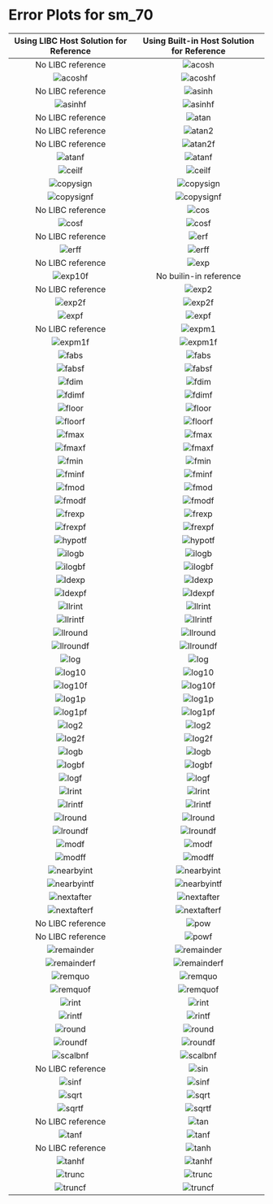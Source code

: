 # Error Plots for sm_70
| Using LIBC Host Solution for Reference | Using Built-in Host Solution for Reference |
|:-----:|:-----:|
No LIBC reference | ![acosh](./results/output/sm_70/acosh/acosh_builtin.png)
![acoshf](./results/output/sm_70/acoshf/acoshf_libc.png) | ![acoshf](./results/output/sm_70/acoshf/acoshf_builtin.png)
No LIBC reference | ![asinh](./results/output/sm_70/asinh/asinh_builtin.png)
![asinhf](./results/output/sm_70/asinhf/asinhf_libc.png) | ![asinhf](./results/output/sm_70/asinhf/asinhf_builtin.png)
No LIBC reference | ![atan](./results/output/sm_70/atan/atan_builtin.png)
No LIBC reference | ![atan2](./results/output/sm_70/atan2/atan2_builtin.png)
No LIBC reference | ![atan2f](./results/output/sm_70/atan2f/atan2f_builtin.png)
![atanf](./results/output/sm_70/atanf/atanf_libc.png) | ![atanf](./results/output/sm_70/atanf/atanf_builtin.png)
![ceilf](./results/output/sm_70/ceilf/ceilf_libc.png) | ![ceilf](./results/output/sm_70/ceilf/ceilf_builtin.png)
![copysign](./results/output/sm_70/copysign/copysign_libc.png) | ![copysign](./results/output/sm_70/copysign/copysign_builtin.png)
![copysignf](./results/output/sm_70/copysignf/copysignf_libc.png) | ![copysignf](./results/output/sm_70/copysignf/copysignf_builtin.png)
No LIBC reference | ![cos](./results/output/sm_70/cos/cos_builtin.png)
![cosf](./results/output/sm_70/cosf/cosf_libc.png) | ![cosf](./results/output/sm_70/cosf/cosf_builtin.png)
No LIBC reference | ![erf](./results/output/sm_70/erf/erf_builtin.png)
![erff](./results/output/sm_70/erff/erff_libc.png) | ![erff](./results/output/sm_70/erff/erff_builtin.png)
No LIBC reference | ![exp](./results/output/sm_70/exp/exp_builtin.png)
![exp10f](./results/output/sm_70/exp10f/exp10f_libc.png) | No builin-in reference
No LIBC reference | ![exp2](./results/output/sm_70/exp2/exp2_builtin.png)
![exp2f](./results/output/sm_70/exp2f/exp2f_libc.png) | ![exp2f](./results/output/sm_70/exp2f/exp2f_builtin.png)
![expf](./results/output/sm_70/expf/expf_libc.png) | ![expf](./results/output/sm_70/expf/expf_builtin.png)
No LIBC reference | ![expm1](./results/output/sm_70/expm1/expm1_builtin.png)
![expm1f](./results/output/sm_70/expm1f/expm1f_libc.png) | ![expm1f](./results/output/sm_70/expm1f/expm1f_builtin.png)
![fabs](./results/output/sm_70/fabs/fabs_libc.png) | ![fabs](./results/output/sm_70/fabs/fabs_builtin.png)
![fabsf](./results/output/sm_70/fabsf/fabsf_libc.png) | ![fabsf](./results/output/sm_70/fabsf/fabsf_builtin.png)
![fdim](./results/output/sm_70/fdim/fdim_libc.png) | ![fdim](./results/output/sm_70/fdim/fdim_builtin.png)
![fdimf](./results/output/sm_70/fdimf/fdimf_libc.png) | ![fdimf](./results/output/sm_70/fdimf/fdimf_builtin.png)
![floor](./results/output/sm_70/floor/floor_libc.png) | ![floor](./results/output/sm_70/floor/floor_builtin.png)
![floorf](./results/output/sm_70/floorf/floorf_libc.png) | ![floorf](./results/output/sm_70/floorf/floorf_builtin.png)
![fmax](./results/output/sm_70/fmax/fmax_libc.png) | ![fmax](./results/output/sm_70/fmax/fmax_builtin.png)
![fmaxf](./results/output/sm_70/fmaxf/fmaxf_libc.png) | ![fmaxf](./results/output/sm_70/fmaxf/fmaxf_builtin.png)
![fmin](./results/output/sm_70/fmin/fmin_libc.png) | ![fmin](./results/output/sm_70/fmin/fmin_builtin.png)
![fminf](./results/output/sm_70/fminf/fminf_libc.png) | ![fminf](./results/output/sm_70/fminf/fminf_builtin.png)
![fmod](./results/output/sm_70/fmod/fmod_libc.png) | ![fmod](./results/output/sm_70/fmod/fmod_builtin.png)
![fmodf](./results/output/sm_70/fmodf/fmodf_libc.png) | ![fmodf](./results/output/sm_70/fmodf/fmodf_builtin.png)
![frexp](./results/output/sm_70/frexp/frexp_libc.png) | ![frexp](./results/output/sm_70/frexp/frexp_builtin.png)
![frexpf](./results/output/sm_70/frexpf/frexpf_libc.png) | ![frexpf](./results/output/sm_70/frexpf/frexpf_builtin.png)
![hypotf](./results/output/sm_70/hypotf/hypotf_libc.png) | ![hypotf](./results/output/sm_70/hypotf/hypotf_builtin.png)
![ilogb](./results/output/sm_70/ilogb/ilogb_libc.png) | ![ilogb](./results/output/sm_70/ilogb/ilogb_builtin.png)
![ilogbf](./results/output/sm_70/ilogbf/ilogbf_libc.png) | ![ilogbf](./results/output/sm_70/ilogbf/ilogbf_builtin.png)
![ldexp](./results/output/sm_70/ldexp/ldexp_libc.png) | ![ldexp](./results/output/sm_70/ldexp/ldexp_builtin.png)
![ldexpf](./results/output/sm_70/ldexpf/ldexpf_libc.png) | ![ldexpf](./results/output/sm_70/ldexpf/ldexpf_builtin.png)
![llrint](./results/output/sm_70/llrint/llrint_libc.png) | ![llrint](./results/output/sm_70/llrint/llrint_builtin.png)
![llrintf](./results/output/sm_70/llrintf/llrintf_libc.png) | ![llrintf](./results/output/sm_70/llrintf/llrintf_builtin.png)
![llround](./results/output/sm_70/llround/llround_libc.png) | ![llround](./results/output/sm_70/llround/llround_builtin.png)
![llroundf](./results/output/sm_70/llroundf/llroundf_libc.png) | ![llroundf](./results/output/sm_70/llroundf/llroundf_builtin.png)
![log](./results/output/sm_70/log/log_libc.png) | ![log](./results/output/sm_70/log/log_builtin.png)
![log10](./results/output/sm_70/log10/log10_libc.png) | ![log10](./results/output/sm_70/log10/log10_builtin.png)
![log10f](./results/output/sm_70/log10f/log10f_libc.png) | ![log10f](./results/output/sm_70/log10f/log10f_builtin.png)
![log1p](./results/output/sm_70/log1p/log1p_libc.png) | ![log1p](./results/output/sm_70/log1p/log1p_builtin.png)
![log1pf](./results/output/sm_70/log1pf/log1pf_libc.png) | ![log1pf](./results/output/sm_70/log1pf/log1pf_builtin.png)
![log2](./results/output/sm_70/log2/log2_libc.png) | ![log2](./results/output/sm_70/log2/log2_builtin.png)
![log2f](./results/output/sm_70/log2f/log2f_libc.png) | ![log2f](./results/output/sm_70/log2f/log2f_builtin.png)
![logb](./results/output/sm_70/logb/logb_libc.png) | ![logb](./results/output/sm_70/logb/logb_builtin.png)
![logbf](./results/output/sm_70/logbf/logbf_libc.png) | ![logbf](./results/output/sm_70/logbf/logbf_builtin.png)
![logf](./results/output/sm_70/logf/logf_libc.png) | ![logf](./results/output/sm_70/logf/logf_builtin.png)
![lrint](./results/output/sm_70/lrint/lrint_libc.png) | ![lrint](./results/output/sm_70/lrint/lrint_builtin.png)
![lrintf](./results/output/sm_70/lrintf/lrintf_libc.png) | ![lrintf](./results/output/sm_70/lrintf/lrintf_builtin.png)
![lround](./results/output/sm_70/lround/lround_libc.png) | ![lround](./results/output/sm_70/lround/lround_builtin.png)
![lroundf](./results/output/sm_70/lroundf/lroundf_libc.png) | ![lroundf](./results/output/sm_70/lroundf/lroundf_builtin.png)
![modf](./results/output/sm_70/modf/modf_libc.png) | ![modf](./results/output/sm_70/modf/modf_builtin.png)
![modff](./results/output/sm_70/modff/modff_libc.png) | ![modff](./results/output/sm_70/modff/modff_builtin.png)
![nearbyint](./results/output/sm_70/nearbyint/nearbyint_libc.png) | ![nearbyint](./results/output/sm_70/nearbyint/nearbyint_builtin.png)
![nearbyintf](./results/output/sm_70/nearbyintf/nearbyintf_libc.png) | ![nearbyintf](./results/output/sm_70/nearbyintf/nearbyintf_builtin.png)
![nextafter](./results/output/sm_70/nextafter/nextafter_libc.png) | ![nextafter](./results/output/sm_70/nextafter/nextafter_builtin.png)
![nextafterf](./results/output/sm_70/nextafterf/nextafterf_libc.png) | ![nextafterf](./results/output/sm_70/nextafterf/nextafterf_builtin.png)
No LIBC reference | ![pow](./results/output/sm_70/pow/pow_builtin.png)
No LIBC reference | ![powf](./results/output/sm_70/powf/powf_builtin.png)
![remainder](./results/output/sm_70/remainder/remainder_libc.png) | ![remainder](./results/output/sm_70/remainder/remainder_builtin.png)
![remainderf](./results/output/sm_70/remainderf/remainderf_libc.png) | ![remainderf](./results/output/sm_70/remainderf/remainderf_builtin.png)
![remquo](./results/output/sm_70/remquo/remquo_libc.png) | ![remquo](./results/output/sm_70/remquo/remquo_builtin.png)
![remquof](./results/output/sm_70/remquof/remquof_libc.png) | ![remquof](./results/output/sm_70/remquof/remquof_builtin.png)
![rint](./results/output/sm_70/rint/rint_libc.png) | ![rint](./results/output/sm_70/rint/rint_builtin.png)
![rintf](./results/output/sm_70/rintf/rintf_libc.png) | ![rintf](./results/output/sm_70/rintf/rintf_builtin.png)
![round](./results/output/sm_70/round/round_libc.png) | ![round](./results/output/sm_70/round/round_builtin.png)
![roundf](./results/output/sm_70/roundf/roundf_libc.png) | ![roundf](./results/output/sm_70/roundf/roundf_builtin.png)
![scalbnf](./results/output/sm_70/scalbnf/scalbnf_libc.png) | ![scalbnf](./results/output/sm_70/scalbnf/scalbnf_builtin.png)
No LIBC reference | ![sin](./results/output/sm_70/sin/sin_builtin.png)
![sinf](./results/output/sm_70/sinf/sinf_libc.png) | ![sinf](./results/output/sm_70/sinf/sinf_builtin.png)
![sqrt](./results/output/sm_70/sqrt/sqrt_libc.png) | ![sqrt](./results/output/sm_70/sqrt/sqrt_builtin.png)
![sqrtf](./results/output/sm_70/sqrtf/sqrtf_libc.png) | ![sqrtf](./results/output/sm_70/sqrtf/sqrtf_builtin.png)
No LIBC reference | ![tan](./results/output/sm_70/tan/tan_builtin.png)
![tanf](./results/output/sm_70/tanf/tanf_libc.png) | ![tanf](./results/output/sm_70/tanf/tanf_builtin.png)
No LIBC reference | ![tanh](./results/output/sm_70/tanh/tanh_builtin.png)
![tanhf](./results/output/sm_70/tanhf/tanhf_libc.png) | ![tanhf](./results/output/sm_70/tanhf/tanhf_builtin.png)
![trunc](./results/output/sm_70/trunc/trunc_libc.png) | ![trunc](./results/output/sm_70/trunc/trunc_builtin.png)
![truncf](./results/output/sm_70/truncf/truncf_libc.png) | ![truncf](./results/output/sm_70/truncf/truncf_builtin.png)
